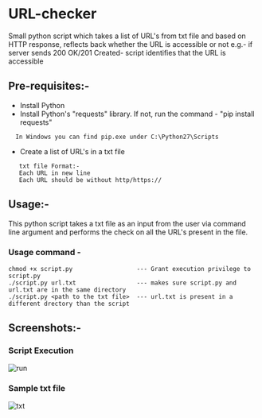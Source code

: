 # URL-checker
Small python script which takes a list of URL's from txt file and based on HTTP response, reflects back whether the URL is accessible or not e.g.- if server sends 200 OK/201 Created- script identifies that the URL is accessible

## Pre-requisites:-
* Install Python
* Install Python's "requests" library. If not, run the command - "pip install requests"
``` 
  In Windows you can find pip.exe under C:\Python27\Scripts
```
* Create a list of URL's in a txt file
```
   txt file Format:-
   Each URL in new line
   Each URL should be without http/https://
 ```

## Usage:-
This python script takes a txt file as an input from the user via command line argument and performs the check on all the URL's present in the file.

### Usage command - 
```
chmod +x script.py                  --- Grant execution privilege to script.py
./script.py url.txt                 --- makes sure script.py and url.txt are in the same directory
./script.py <path to the txt file>  --- url.txt is present in a different drectory than the script
 ```
## Screenshots:-

### Script Execution
  ![run](https://user-images.githubusercontent.com/40600860/41921749-2e143f26-7981-11e8-94bb-642557bcfabb.png)

### Sample txt file
  ![txt](https://user-images.githubusercontent.com/40600860/41922016-cfac26d2-7981-11e8-9b0d-9465c1e0da8a.png)
